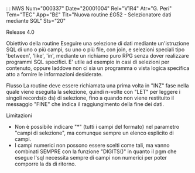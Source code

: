  :  : NWS Num="000337" Date="20001004" Rel="V1R4" Atr="G. Peri" Tem="TEC" App="B£" Tit="Nuova routine £G52  - Selezionatore dati mediante SQL" Sts="20"

Release 4.0

Obiettivo della routine
Eseguire una selezione di dati mediante un'istruzione SQL di uno o più campi, su uno o più file, con join, e selezioni
speciali tipo 'between', 'like', 'in', mediante un richiamo puro RPG senza dover realizzare programmi SQL specifici.
E' utile ad esempio in casi di selezioni per contenuto, oppure laddove non ci sia un programma o vista logica specifica atto a fornire le informazioni desiderate.

Flusso
La routine deve essere richiamata una prima volta in "INZ" fase nella quale viene eseguita la selezione, quindi n-volte
con "LET" per leggere i singoli records(o ds) di selezione, fino a quando non viene restituito il messaggio "FINE" che
indica il raggiungimento della fine dei dati.

Limitazioni
- Non è possibile indicare "\*" (tutti i campi del formato) nel parametro "campi di selezione", ma
comunque sempre un elenco esplicito di campi.
- I campi numerici non possono essere scelti come tali, ma vanno combinati SEMPRE con la funzione
"DIGITS(<campo>)" in quanto il pgm che esegue l'sql necessita sempre di campi non numerici per poter comporre la ds di ritorno.


